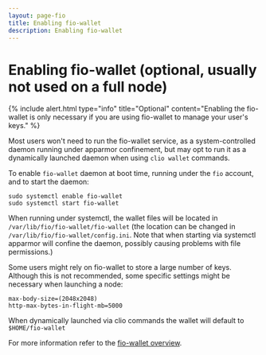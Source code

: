 ```yaml
---
layout: page-fio
title: Enabling fio-wallet
description: Enabling fio-wallet
---
```


# Enabling fio-wallet (optional, usually not used on a full node)

{% include alert.html type="info" title="Optional"  content="Enabling the fio-wallet is only necessary if you are using fio-wallet to manage your user's keys." %}

Most users won't need to run the fio-wallet service, as a system-controlled daemon running under apparmor confinement, but may opt to run it as a dynamically launched daemon when using `clio wallet` commands.

To enable `fio-wallet` daemon at boot time, running under the `fio` account, and to start the daemon:

```shell
sudo systemctl enable fio-wallet
sudo systemctl start fio-wallet
```

When running under systemctl, the wallet files will be located in `/var/lib/fio/fio-wallet/fio-wallet` (the location can be changed in `/var/lib/fio/fio-wallet/config.ini`. Note that when starting via systemctl apparmor will confine the daemon, possibly causing problems with file permissions.)

Some users might rely on fio-wallet to store a large number of keys. Although this is not recommended, some specific settings might be necessary when launching a node: 

```shell
max-body-size=(2048x2048)
http-max-bytes-in-flight-mb=5000
```

When dynamically launched via clio commands the wallet will default to `$HOME/fio-wallet`

For more information refer to the [fio-wallet overview]({{site.baseurl}}/docs/chain/fio-wallet).

